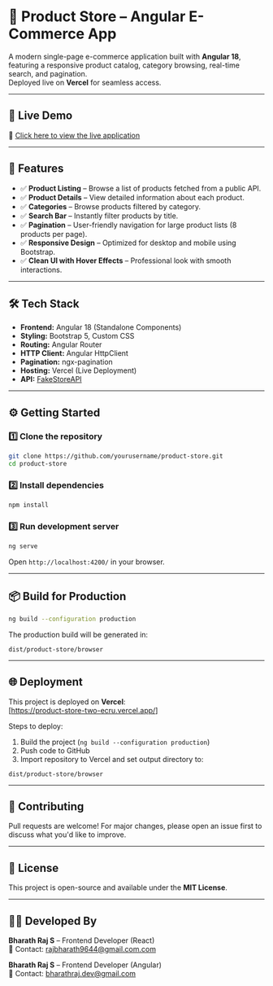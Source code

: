 # 🛒 Product Store – Angular E-Commerce App

A modern single-page e-commerce application built with **Angular 18**, featuring a responsive product catalog, category browsing, real-time search, and pagination.  
Deployed live on **Vercel** for seamless access.

---

## 🚀 Live Demo

🔗 [Click here to view the live application](https://product-store-two-ecru.vercel.app/)

---

## 🌟 Features

- ✅ **Product Listing** – Browse a list of products fetched from a public API.  
- ✅ **Product Details** – View detailed information about each product.  
- ✅ **Categories** – Browse products filtered by category.  
- ✅ **Search Bar** – Instantly filter products by title.  
- ✅ **Pagination** – User-friendly navigation for large product lists (8 products per page).  
- ✅ **Responsive Design** – Optimized for desktop and mobile using Bootstrap.  
- ✅ **Clean UI with Hover Effects** – Professional look with smooth interactions.

---

## 🛠️ Tech Stack

- **Frontend:** Angular 18 (Standalone Components)  
- **Styling:** Bootstrap 5, Custom CSS  
- **Routing:** Angular Router  
- **HTTP Client:** Angular HttpClient  
- **Pagination:** ngx-pagination  
- **Hosting:** Vercel (Live Deployment)  
- **API:** [FakeStoreAPI](https://fakestoreapi.com)

---

## ⚙️ Getting Started

### 1️⃣ Clone the repository
```bash
git clone https://github.com/yourusername/product-store.git
cd product-store
```

### 2️⃣ Install dependencies
```bash
npm install
```

### 3️⃣ Run development server
```bash
ng serve
```
Open `http://localhost:4200/` in your browser.

---

## 📦 Build for Production

```bash
ng build --configuration production
```
The production build will be generated in:
```
dist/product-store/browser
```

---

## 🌐 Deployment

This project is deployed on **Vercel**:  
[https://product-store-two-ecru.vercel.app/]

Steps to deploy:
1. Build the project (`ng build --configuration production`)  
2. Push code to GitHub  
3. Import repository to Vercel and set output directory to:
```
dist/product-store/browser
```

---

## 🤝 Contributing

Pull requests are welcome! For major changes, please open an issue first to discuss what you'd like to improve.

---

## 📄 License

This project is open-source and available under the **MIT License**.

---

## 👨‍💻 Developed By

**Bharath Raj S** – Frontend Developer (React)  
📧 Contact: rajbharath9644@gmail.com.com


**Bharath Raj S** – Frontend Developer (Angular)  
📧 Contact: bharathraj.dev@gmail.com
